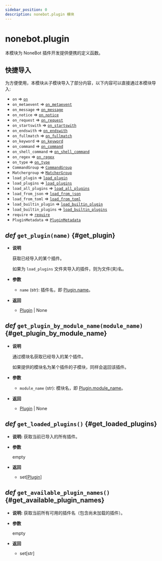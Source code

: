 ```yaml
---
sidebar_position: 0
description: nonebot.plugin 模块
---
```


# nonebot.plugin

本模块为 NoneBot 插件开发提供便携的定义函数。

## 快捷导入

为方便使用，本模块从子模块导入了部分内容，以下内容可以直接通过本模块导入:

- `on` => [`on`](on.md#on)
- `on_metaevent` => [`on_metaevent`](on.md#on_metaevent)
- `on_message` => [`on_message`](on.md#on_message)
- `on_notice` => [`on_notice`](on.md#on_notice)
- `on_request` => [`on_request`](on.md#on_request)
- `on_startswith` => [`on_startswith`](on.md#on_startswith)
- `on_endswith` => [`on_endswith`](on.md#on_endswith)
- `on_fullmatch` => [`on_fullmatch`](on.md#on_fullmatch)
- `on_keyword` => [`on_keyword`](on.md#on_keyword)
- `on_command` => [`on_command`](on.md#on_command)
- `on_shell_command` => [`on_shell_command`](on.md#on_shell_command)
- `on_regex` => [`on_regex`](on.md#on_regex)
- `on_type` => [`on_type`](on.md#on_type)
- `CommandGroup` => [`CommandGroup`](on.md#CommandGroup)
- `Matchergroup` => [`MatcherGroup`](on.md#MatcherGroup)
- `load_plugin` => [`load_plugin`](load.md#load_plugin)
- `load_plugins` => [`load_plugins`](load.md#load_plugins)
- `load_all_plugins` => [`load_all_plugins`](load.md#load_all_plugins)
- `load_from_json` => [`load_from_json`](load.md#load_from_json)
- `load_from_toml` => [`load_from_toml`](load.md#load_from_toml)
- `load_builtin_plugin` => [`load_builtin_plugin`](load.md#load_builtin_plugin)
- `load_builtin_plugins` => [`load_builtin_plugins`](load.md#load_builtin_plugins)
- `require` => [`require`](load.md#require)
- `PluginMetadata` => [`PluginMetadata`](plugin.md#PluginMetadata)

## _def_ `get_plugin(name)` {#get_plugin}

- **说明**

  获取已经导入的某个插件。

  如果为 `load_plugins` 文件夹导入的插件，则为文件(夹)名。

- **参数**

  - `name` (str): 插件名，即 [Plugin.name](plugin.md#Plugin-name)。

- **返回**

  - [Plugin](plugin.md#Plugin) | None

## _def_ `get_plugin_by_module_name(module_name)` {#get_plugin_by_module_name}

- **说明**

  通过模块名获取已经导入的某个插件。

  如果提供的模块名为某个插件的子模块，同样会返回该插件。

- **参数**

  - `module_name` (str): 模块名，即 [Plugin.module_name](plugin.md#Plugin-module_name)。

- **返回**

  - [Plugin](plugin.md#Plugin) | None

## _def_ `get_loaded_plugins()` {#get_loaded_plugins}

- **说明:** 获取当前已导入的所有插件。

- **参数**

  empty

- **返回**

  - set[[Plugin](plugin.md#Plugin)]

## _def_ `get_available_plugin_names()` {#get_available_plugin_names}

- **说明:** 获取当前所有可用的插件名（包含尚未加载的插件）。

- **参数**

  empty

- **返回**

  - set[str]
